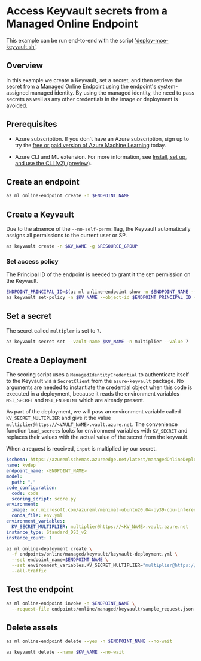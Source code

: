 # Access Keyvault secrets from a Managed Online Endpoint

This example can be run end-to-end with the script ['deploy-moe-keyvault.sh'](../../../../deploy-moe-keyvault.sh).

## Overview
In this example we create a Keyvault, set a secret, and then retrieve the secret from a Managed Online Endpoint using the endpoint's system-assigned managed identity. By using the managed identity, the need to pass secrets as well as any other credentials in the image or deployment is avoided.

## Prerequisites
* Azure subscription. If you don't have an Azure subscription, sign up to try the [free or paid version of Azure Machine Learning](https://azure.microsoft.com/free/) today.

* Azure CLI and ML extension. For more information, see [Install, set up, and use the CLI (v2) (preview)](how-to-configure-cli.md).

## Create an endpoint

```bash
az ml online-endpoint create -n $ENDPOINT_NAME 
```

## Create a Keyvault
Due to the absence of the `--no-self-perms` flag, the Keyvault automatically assigns all permissions to the current user or SP.

```bash 
az keyvault create -n $KV_NAME -g $RESOURCE_GROUP
```

### Set access policy
The Principal ID of the endpoint is needed to grant it the `GET` permission on the Keyvault. 
```bash
ENDPOINT_PRINCIPAL_ID=$(az ml online-endpoint show -n $ENDPOINT_NAME --query identity.principal_id -o tsv)
az keyvault set-policy -n $KV_NAME --object-id $ENDPOINT_PRINCIPAL_ID --secret-permissions get
```

## Set a secret
The secret called `multipler` is set to `7`. 
```bash
az keyvault secret set --vault-name $KV_NAME -n multiplier --value 7
```

## Create a Deployment

The scoring script uses a `ManagedIdentityCredential` to authenticate itself to the Keyvault via a `SecretClient` from the `azure-keyvault` package. No arguments are needed to instantiate the credential object when this code is executed in a deployment, because it reads the environment variables `MSI_SECRET` and `MSI_ENDPOINT` which are already present.

As part of the deployment, we will pass an environment variable called `KV_SECRET_MULTIPLIER` and give it the value `multiplier@https://<VAULT_NAME>.vault.azure.net`. The convenience function `load_secrets` looks for environment variables with `KV_SECRET` and replaces their values with the actual value of the secret from the keyvault. 

When a request is received, `input` is multiplied by our secret. 

```yml
$schema: https://azuremlschemas.azureedge.net/latest/managedOnlineDeployment.schema.json
name: kvdep
endpoint_name: <ENDPOINT_NAME>
model:
  path: "."
code_configuration:
  code: code
  scoring_script: score.py
environment:
  image: mcr.microsoft.com/azureml/minimal-ubuntu20.04-py39-cpu-inference:latest
  conda_file: env.yml
environment_variables:
  KV_SECRET_MULTIPLIER: multiplier@https://<KV_NAME>.vault.azure.net
instance_type: Standard_DS3_v2
instance_count: 1
```

```bash
az ml online-deployment create \
  -f endpoints/online/managed/keyvault/keyvault-deployment.yml \
  --set endpoint_name=$ENDPOINT_NAME \
  --set environment_variables.KV_SECRET_MULTIPLIER="multiplier@https://$KV_NAME.vault.azure.net" \
  --all-traffic
```

## Test the endpoint
```bash
az ml online-endpoint invoke -n $ENDPOINT_NAME \
  --request-file endpoints/online/managed/keyvault/sample_request.json
``` 

## Delete assets

```bash
az ml online-endpoint delete --yes -n $ENDPOINT_NAME --no-wait
```

```bash
az keyvault delete --name $KV_NAME --no-wait
```